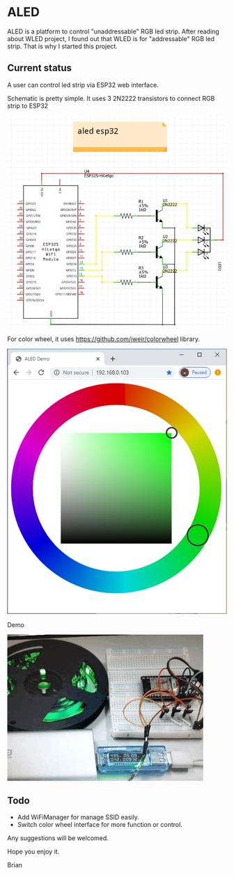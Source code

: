 # ALED

ALED is a platform to control "unaddressable" RGB led strip. After reading about WLED project, I found out that WLED is for "addressable" RGB led strip. That is why I started this project.

## Current status

A user can control led strip via ESP32 web interface.

Schematic is pretty simple. It uses 3 2N2222 transistors to connect RGB strip to ESP32

![Schematic](https://github.com/briankimstudio/aled/blob/master/schematic.png)

For color wheel, it uses https://github.com/jweir/colorwheel library.

![Web interface](https://github.com/briankimstudio/aled/blob/master/aled_web_interface.png)

Demo

![Demo](https://github.com/briankimstudio/aled/blob/master/aled_demo.gif)

## Todo

- Add WiFiManager for manage SSID easily.
- Switch color wheel interface for more function or control.

Any suggestions will be welcomed.

Hope you enjoy it.

Brian

